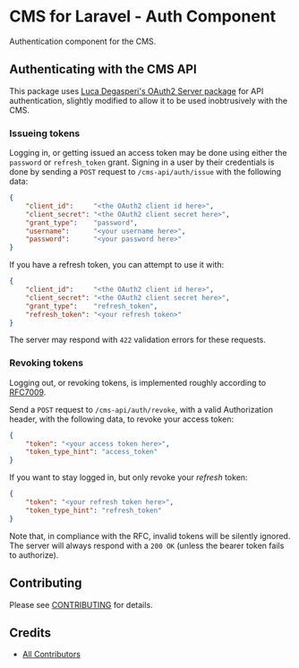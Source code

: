 # CMS for Laravel - Auth Component

Authentication component for the CMS.


## Authenticating with the CMS API

This package uses [Luca Degasperi's OAuth2 Server package](https://github.com/lucadegasperi/oauth2-server-laravel)
for API authentication, slightly modified to allow it to be used inobtrusively with the CMS.

### Issueing tokens

Logging in, or getting issued an access token may be done using either the `password` or `refresh_token` grant.
Signing in a user by their credentials is done by sending a `POST` request to `/cms-api/auth/issue` with the following data:

```json
{
    "client_id":     "<the OAuth2 client id here>",
    "client_secret": "<the OAuth2 client secret here>",
    "grant_type":    "password",
    "username":      "<your username here>",
    "password":      "<your password here>"
}
```

If you have a refresh token, you can attempt to use it with:

```json
{
    "client_id":     "<the OAuth2 client id here>",
    "client_secret": "<the OAuth2 client secret here>",
    "grant_type":    "refresh_token",
    "refresh_token": "<your refresh token>"
}
```

The server may respond with `422` validation errors for these requests.

### Revoking tokens

Logging out, or revoking tokens, is implemented roughly according to [RFC7009](https://tools.ietf.org/html/rfc7009).

Send a `POST` request to `/cms-api/auth/revoke`, with a valid Authorization header, with the following data, 
to revoke your access token:

```json
{
    "token": "<your access token here>",
    "token_type_hint": "access_token"
}
```

If you want to stay logged in, but only revoke your *refresh* token:

```json
{
    "token": "<your refresh token here>",
    "token_type_hint": "refresh_token"
}
```

Note that, in compliance with the RFC, invalid tokens will be silently ignored.
The server will always respond with a `200 OK` (unless the bearer token fails to authorize).


## Contributing

Please see [CONTRIBUTING](CONTRIBUTING.md) for details.


## Credits

- [All Contributors][link-contributors]


[link-contributors]: ../../contributors

